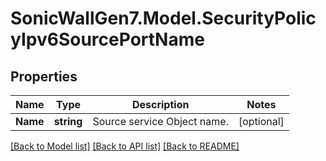 # SonicWallGen7.Model.SecurityPolicyIpv6SourcePortName

## Properties

Name | Type | Description | Notes
------------ | ------------- | ------------- | -------------
**Name** | **string** | Source service Object name. | [optional] 

[[Back to Model list]](../README.md#documentation-for-models) [[Back to API list]](../README.md#documentation-for-api-endpoints) [[Back to README]](../README.md)


